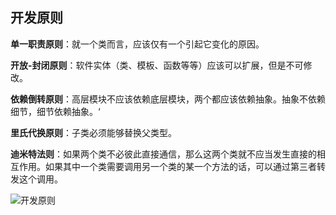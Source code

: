 ## 开发原则

**单一职责原则**：就一个类而言，应该仅有一个引起它变化的原因。

**开放-封闭原则**：软件实体（类、模板、函数等等）应该可以扩展，但是不可修改。

**依赖倒转原则**：高层模块不应该依赖底层模块，两个都应该依赖抽象。抽象不依赖细节，细节依赖抽象。‘

**里氏代换原则**：子类必须能够替换父类型。

**迪米特法则**：如果两个类不必彼此直接通信，那么这两个类就不应当发生直接的相互作用。如果其中一个类需要调用另一个类的某一个方法的话，可以通过第三者转发这个调用。

![开发原则](https://github.com/xuxh0622/learn-designpattern/blob/master/image/cprinciple.png)